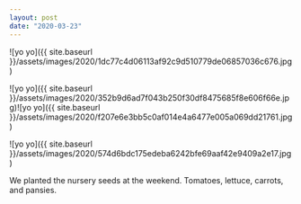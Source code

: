 ```yaml
---
layout: post
date: "2020-03-23"
---
```


![yo yo]({{ site.baseurl }}/assets/images/2020/1dc77c4d06113af92c9d510779de06857036c676.jpg)

![yo yo]({{ site.baseurl }}/assets/images/2020/352b9d6ad7f043b250f30df8475685f8e606f66e.jpg)![yo yo]({{ site.baseurl }}/assets/images/2020/f207e6e3bb5c0af014e4a6477e005a069dd21761.jpg)

![yo yo]({{ site.baseurl }}/assets/images/2020/574d6bdc175edeba6242bfe69aaf42e9409a2e17.jpg)

We planted the nursery seeds at the weekend. Tomatoes, lettuce, carrots, and pansies.
